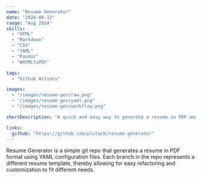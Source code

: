 ```yaml
---
name: "Resume Generator"
date: "2024-08-12"
range: "Aug 2024"
skills:
  - "HTML"
  - "Markdown"
  - "CSS"
  - "YAML"
  - "Pandoc"
  - "WHTMLtoPDF"

tags:
  - "Github Actions"

images:
  - "/images/resume-gen/raw.png"
  - "/images/resume-gen/yaml.png"
  - "/images/resume-gen/workflow.png"

shortDescription: "A quick and easy way to generate a resume in PDF and HTML format"

links:
  github: "https://github.com/plutack/resume-generator"
---
```


Resume Generator is a simple git repo that generates a resume in PDF format using YAML configuration files. Each branch in the repo represents a different resume template, thereby allowing for easy refactoring and customization to fit different needs.
